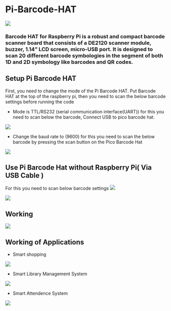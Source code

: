 # Pi-Barcode-HAT

<img src= "https://github.com/sbcshop/Pi-Barcode-HAT/blob/main/images/img2.png" />

### Barcode HAT for Raspberry Pi is a robust and compact barcode scanner board that consists of a DE2120 scanner module, buzzer, 1.14” LCD screen, micro-USB port. It is designed to scan 20 different barcode symbologies in the segment of both 1D and 2D symbology like barcodes and QR codes.

## Setup Pi Barcode HAT
First, you need to change the mode of the Pi Barcode HAT. Put Barcode HAT at the top of the raspberry pi, then you need to scan the below barcode settings before running the code 
 * Mode is TTL/RS232 (serial communication interface(UART)) for this you need to scan below the barcode, Connect USB to pico barcode hat.
  
<img src= "https://github.com/sbcshop/Pi-Barcode-HAT/blob/main/images/ttl_rs232.JPG" />
   
 * Change the baud rate to (9600) for this you need to scan the below barcode by pressing the scan button on the Pico Barcode Hat

 <img src= "https://github.com/sbcshop/Pi-Barcode-HAT/blob/main/images/baudrate.JPG" />

## Use Pi Barcode Hat without Raspberry Pi( Via USB Cable )
For this you need to scan below barcode settings
  <img src= "https://github.com/sbcshop/Pi-Barcode-HAT/blob/main/images/img7.JPG" />
  
  <img src= "https://github.com/sbcshop/Pi-Barcode-HAT/blob/main/images/img5.JPG" />

## Working
<img src= "https://github.com/sbcshop/Pi-Barcode-HAT/blob/main/images/img6.JPG" />

## Working of Applications 
  * Smart shopping
  <img src= "https://github.com/sbcshop/Pi-Barcode-HAT/blob/main/images/img1.JPG" />
  
  * Smart Library Management System
  <img src= "https://github.com/sbcshop/Pi-Barcode-HAT/blob/main/images/img4.JPG" />
  
  * Smart Attendence System
  <img src= "https://github.com/sbcshop/Pi-Barcode-HAT/blob/main/images/img2.JPG" />

   


